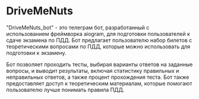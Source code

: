 # DriveMeNuts
"DriveMeNuts_bot" - это телеграм бот, разработанный с использованием фреймворка aiogram,
для подготовки пользователей к сдаче экзамена по ПДД.
Бот предлагает пользователю набор билетов с теоретическими вопросами по ПДД,
которые можно использовать для подготовки к экзамену.

Бот позволяет проходить тесты,
выбирая варианты ответов на заданные вопросы,
и выводит результаты, включая статистику правильных и неправильных ответов,
а также процент прохождения теста.
Бот также предоставляет доступ к теоретическим материалам,
которые помогают пользователю лучше понимать правила ПДД.
